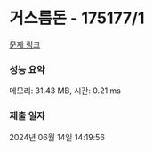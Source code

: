 # 거스름돈 - 175177/1 

[문제 링크](https://level.goorm.io/exam/175177/%EA%B1%B0%EC%8A%A4%EB%A6%84-%EB%8F%88/quiz/1) 

### 성능 요약

메모리: 31.43 MB, 시간: 0.21 ms

### 제출 일자

2024년 06월 14일 14:19:56

